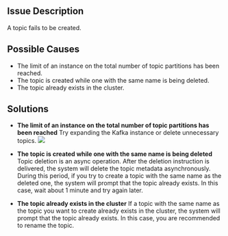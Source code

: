 ## Issue Description

A topic fails to be created.


## Possible Causes

- The limit of an instance on the total number of topic partitions has been reached.
- The topic is created while one with the same name is being deleted.
- The topic already exists in the cluster.



## Solutions

- **The limit of an instance on the total number of topic partitions has been reached**
Try expanding the Kafka instance or delete unnecessary topics.
![](https://qcloudimg.tencent-cloud.cn/raw/02420c74f53287536ba470820ca40f35.jpg)

- **The topic is created while one with the same name is being deleted**
Topic deletion is an async operation. After the deletion instruction is delivered, the system will delete the topic metadata asynchronously. During this period, if you try to create a topic with the same name as the deleted one, the system will prompt that the topic already exists. In this case, wait about 1 minute and try again later.

- **The topic already exists in the cluster**
If a topic with the same name as the topic you want to create already exists in the cluster, the system will prompt that the topic already exists. In this case, you are recommended to rename the topic.
